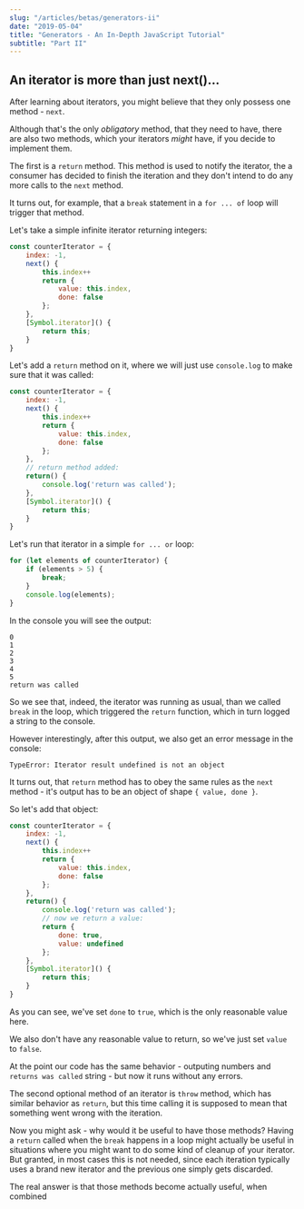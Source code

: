 ```yaml
---
slug: "/articles/betas/generators-ii"
date: "2019-05-04"
title: "Generators - An In-Depth JavaScript Tutorial"
subtitle: "Part II"
---
```


## An iterator is more than just next()...

After learning about iterators, you might believe that they only possess one method - `next`.

Although that's the only *obligatory* method, that they need to have, there are also two methods, which your iterators *might* have, if you decide to implement them.

The first is a `return` method. This method is used to notify the iterator, the a consumer has decided to finish the iteration and they don't intend to do any more calls to the `next` method.

It turns out, for example, that a `break` statement in a `for ... of` loop will trigger that method.

Let's take a simple infinite iterator returning integers:

```js
const counterIterator = {
    index: -1,
    next() {
        this.index++
        return {
            value: this.index,
            done: false
        };
    },
    [Symbol.iterator]() {
        return this;
    }
}
```

Let's add a `return` method on it, where we will just use `console.log` to make sure that it was called:

```js
const counterIterator = {
    index: -1,
    next() {
        this.index++
        return {
            value: this.index,
            done: false
        };
    },
    // return method added:
    return() {
        console.log('return was called');
    },
    [Symbol.iterator]() {
        return this;
    }
}
```

Let's run that iterator in a simple `for ... or` loop:

```js
for (let elements of counterIterator) {
    if (elements > 5) {
        break;
    }
    console.log(elements);
}
```

In the console you will see the output:

```
0
1
2
3
4
5
return was called
```

So we see that, indeed, the iterator was running as usual, than we called `break` in the loop, which triggered the `return` function, which in turn logged a string to the console.

However interestingly, after this output, we also get an error message in the console:

```
TypeError: Iterator result undefined is not an object
```

It turns out, that `return` method has to obey the same rules as the `next` method - it's output has to be an object of shape `{ value, done }`.

So let's add that object:

```js
const counterIterator = {
    index: -1,
    next() {
        this.index++
        return {
            value: this.index,
            done: false
        };
    },
    return() {
        console.log('return was called');
        // now we return a value:
        return {
            done: true,
            value: undefined
        };
    },
    [Symbol.iterator]() {
        return this;
    }
}
```

As you can see, we've set `done` to `true`, which is the only reasonable value here.

We also don't have any reasonable value to return, so we've just set `value` to `false`.

At the point our code has the same behavior - outputing numbers and `returns was called` string - but now it runs without any errors.

The second optional method of an iterator is `throw` method, which has similar behavior as `return`, but this time calling it is supposed to mean that something went wrong with the iteration.

Now you might ask - why would it be useful to have those methods? Having a `return` called when the `break` happens in a loop might actually be useful in situations where you might want to do some kind of cleanup of your iterator. But granted, in most cases this is not needed, since each iteration typically uses a brand new iterator and the previous one simply gets discarded.

The real answer is that those methods become actually useful, when combined


